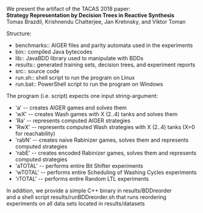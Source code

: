We present the artifact of the TACAS 2018 paper:  
**Strategy Representation by Decision Trees in Reactive Synthesis**  
Tomas Brazdil, Krishnendu Chatterjee, Jan Kretınsky, and Viktor Toman

Structure:
* benchmarks:: AIGER files and parity automata used in the experiments
* bin:: compiled Java bytecodes
* lib:: JavaBDD library used to manipulate with BDDs
* results:: generated training sets, decision trees, and experiment reports
* src:: source code
* run.sh:: shell script to run the program on Linux
* run.bat:: PowerShell script to run the program on Windows

The program (i.e. script) expects one input string-argument:
* 'a'   -- creates AIGER games and solves them
* 'wX'  -- creates Wash games with X (2..4) tanks and solves them
* 'Ra'  -- represents computed AIGER strategies
* 'RwX' -- represents computed Wash strategies with X (2..4) tanks (X=0 for reachability)
* 'rabN' -- creates naive Rabinizer games, solves them and represents computed strategies
* 'rabE' -- creates encoded Rabinizer games, solves them and represents computed strategies
* 'aTOTAL' -- performs entire Bit Shifter experiments
* 'wTOTAL' -- performs entire Scheduling of Washing Cycles experiments
* 'rTOTAL' -- performs entire Random LTL experiments

In addition, we provide a simple C++ binary in results/BDDreorder  
and a shell script results/runBDDreorder.sh that runs reordering  
experiments on all data sets located in results/datasets
